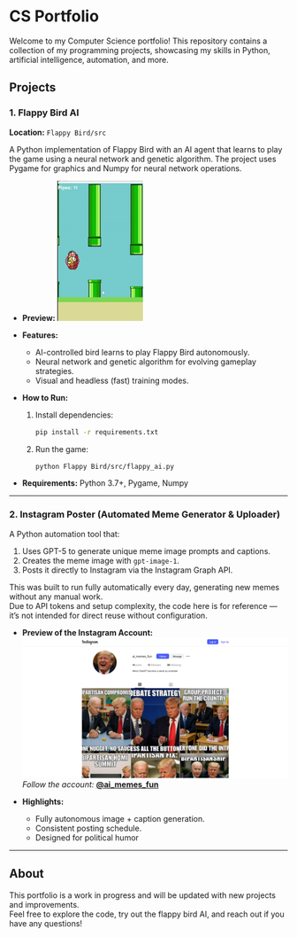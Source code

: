# CS Portfolio

Welcome to my Computer Science portfolio! This repository contains a collection of my programming projects, showcasing my skills in Python, artificial intelligence, automation, and more.

## Projects

### 1. Flappy Bird AI
**Location:** `Flappy Bird/src`

A Python implementation of Flappy Bird with an AI agent that learns to play the game using a neural network and genetic algorithm. The project uses Pygame for graphics and Numpy for neural network operations.

- **Preview:**
  ![Flappy Bird Gameplay](FlappyAI.gif)

- **Features:**
  - AI-controlled bird learns to play Flappy Bird autonomously.
  - Neural network and genetic algorithm for evolving gameplay strategies.
  - Visual and headless (fast) training modes.

- **How to Run:**
  1. Install dependencies:
     ```bash
     pip install -r requirements.txt
     ```
  2. Run the game:
     ```bash
     python Flappy Bird/src/flappy_ai.py
     ```

- **Requirements:** Python 3.7+, Pygame, Numpy

---

### 2. Instagram Poster (Automated Meme Generator & Uploader)

A Python automation tool that:
1. Uses GPT-5 to generate unique meme image prompts and captions.
2. Creates the meme image with `gpt-image-1`.
3. Posts it directly to Instagram via the Instagram Graph API.

This was built to run fully automatically every day, generating new memes without any manual work.  
Due to API tokens and setup complexity, the code here is for reference — it’s not intended for direct reuse without configuration.

- **Preview of the Instagram Account:**  
  ![Instagram Account Preview](InstagramScreenshot.png)  
  *Follow the account:* **[@ai_memes_fun](https://instagram.com/ai_memes_fun)**

- **Highlights:**
  - Fully autonomous image + caption generation.
  - Consistent posting schedule.
  - Designed for political humor 

---

## About

This portfolio is a work in progress and will be updated with new projects and improvements.  
Feel free to explore the code, try out the flappy bird AI, and reach out if you have any questions!

